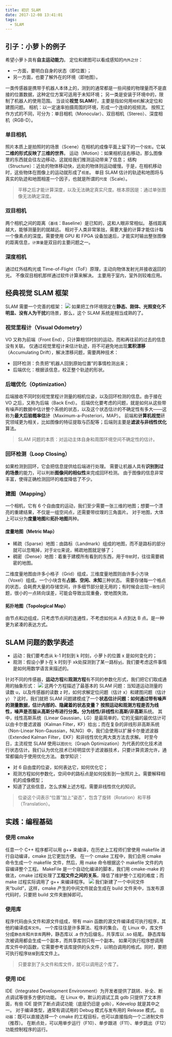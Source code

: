 ```yaml
---
title: 初识 SLAM
date: 2017-12-08 13:41:01
tags:
  - SLAM
---
```

## 引子：小萝卜的例子
希望小萝卜具有**自主运动能力**。
定位和建图可以看成感知的`内外之分`：
* 一方面，要明白自身的状态（即位置）；
* 另一方面，也要了解外在的环境（即地图）。

一类传感器是携带于机器人本体上的，测到的通常都是一些间接的物理量而不是直接的位置数据，这种定位方案可适用于未知环境；
另一类是安装于环境中的，限制了机器人的使用范围。
当谈论**视觉 SLAM**时，主要是指如何用`相机`解决定位和建图问题。
相机：以一定速率拍摄周围的环境，形成一个连续的视频流。
按照工作方式的不同，可分为：单目相机（Monocular）、双目相机（Stereo）、深度相机（RGB-D）。
<!--more-->
### 单目相机
照片本质上是拍照时的场景（Scene）在相机的成像平面上留下的一个`投影`。它**以二维的形式反映了三维的世界**。
运动（Motion）：如果相机往右移动，那么图像里的东西就会往左边移动，这就给我们推测运动带来了信息；
结构（Structure）：近处的物体移动快，远处的物体则运动缓慢。于是，在相机移动时，这些物体在图像上的运动就形成了`视差`。
单目 SLAM 估计的轨迹和地图将与真实的轨迹和地图相差一个因子，也就是所谓的`尺度`（Scale）。
> 平移之后才能计算深度，以及无法确定真实尺度。根本原因是：通过单张图像无法确定深度。

### 双目相机
两个相机之间的距离（`基线`：Baseline）是已知的，这和人眼非常相似。
基线距离越大，能够测量到的就越远。
相对于人类非常笨拙，需要大量的计算才能估计每一个像素点的深度。需要使用 GPU 和 FPGA 设备加速后，才能实时输出整张图像的距离信息，`计算量`是双目的主要问题之一。
### 深度相机
通过红外结构光或 Time-of-Flight（ToF）原理，主动向物体发射光并接收返回的光。
不像双目相机那样通过软件计算来解决。
主要用于室内，室外则较难应用。
## 经典视觉 SLAM 框架
SLAM 需要一个完善的框架：
![](https://raw.githubusercontent.com/was48i/mPOST/master/SLAM/2_1.jpeg)
如果把工作环境限定在**静态、刚体、光照变化不明显、没有人为干扰**的场景，那么，这个 SLAM 系统是相当成熟的了。
### 视觉里程计（Visual Odometry）
VO 又称为前端（Front End），只计算相邻时刻的运动，而和再往前的过去的信息没有关联。
仅通过视觉里程计来估计轨迹，将不可避免地出现**累积漂移**（Accumulating Drift），解决漂移问题，需要两种技术：
* 回环检测：负责把“机器人回到原始位置”的事情检测出来；
* 后端优化：根据该信息，校正整个轨迹的形状。

### 后端优化（Optimization）
后端接收不同时刻视觉里程计测量的相机位姿，以及回环检测的信息。由于接在 VO 之后，又称为后端（Back End）。
后端优化要考虑的问题，就是如何从这些带有噪声的数据中估计整个系统的状态，以及这个状态估计的不确定性有多大——这称为**最大后验概率估计**（Maximum-a-Posteriori，MAP）。
前端和**计算机视觉**研究领域更为相关，比如图像的特征提取与匹配等；后端则主要是**滤波与非线性优化**算法。
> SLAM 问题的本质：对运动主体自身和周围环境空间不确定性的估计。

### 回环检测（Loop Closing）
如果检测到回环，它会把信息提供给后端进行处理。
需要让机器人具有**识别到过的场景**的能力，可以判断**图像间的相似性**来完成回环检测。
由于图像的信息非常丰富，使得正确检测回环的难度降低了不少。
### 建图（Mapping）
一个相机，它有 6 个自由度的运动，我们至少需要一张三维的地图；想要一个漂亮的重建结果，不仅是一组空间点，还需要带纹理的三角面片。
对于地图，大体上可以分为**度量地图**和**拓扑地图**两种。
#### 度量地图（Metric Map）
* 稀疏（Sparse）地图：由路标（Landmark）组成的地图，而不是路标的部分就可以忽略掉，对于`定位`来说，稀疏地图就足够了；
* 稠密（Dense）地图：着重于建模所有看到的东西，用于`导航`时，往往需要稠密的地图。

二维度量地图由许多小格子（Grid）组成，三维度量地图则由许多小方块（Voxel）组成。一个小块含有**占据、空闲、未知**三种状态。
需要存储每一个格点的状态，会耗费大量的存储空间，许多细节部分是无用的；有时候会出现`一致性`问题，很小的一点转向误差，可能会导致出现重叠，使地图失效。
#### 拓扑地图（Topological Map）
由节点和边组成，只考虑节点间的连通性，不考虑如何从 A 点到达 B 点。是一种更为紧凑的表达方式。
## SLAM 问题的数学表述
* 运动：我们要考虑从 k-1 时刻到 k 时刻，小萝卜的位置 x 是如何变化的；
* 观测：假设小萝卜在 k 时刻于 xk处探测到了某一路标yj，我们要考虑这件事情是如何用数学语言来描述的。

针对不同的传感器，**运动方程**和**观测方程**有不同的参数化形式，我们把它们取成通用的抽象形式：
![](https://raw.githubusercontent.com/was48i/mPOST/master/SLAM/2_2.jpeg)
这两个方程描述了最基本的 SLAM 问题：当知道运动测量的读数 u，以及传感器的读数 z 时，如何求解定位问题（估计 x）和建图问题（估计 y）？这时，我们就把 SLAM 问题建模成了一个**状态估计问题：**如何通过带有噪声的测量数据，估计内部的、隐藏着的状态变量？
按照运动和观测方程是否为线性，噪声是否服从高斯分布进行分类。分为**线性/非线性**和**高斯/非高斯**系统。
其中，线性高斯系统（Linear Gaussian，LG）是最简单的，它的无偏的最优估计可以由卡尔曼滤波器（Kalman Filter，KF）给出；而在复杂的非线形非高斯系统（Non-Linear Non-Gaussian，NLNG）中，我们会使用以扩展卡尔曼滤波器（Extended Kalman Filter，EKF）和非线性优化两大类方法去求解。
时至今日，主流视觉 SLAM 使用以`图优化`（Graph Optimization）为代表的优化技术进行状态估计。我们认为优化技术已经明显优于滤波器技术，只要计算资源允许，通常都偏向于使用优化方法。
数学知识：
* 对 6 自由度的位姿，如何表达它，如何优化它；
* 观测方程如何参数化，空间中的路标点是如何投影到一张照片上。需要解释相机的成像模型；
* 知道了这些信息，怎么求解上述方程。需要非线性优化的知识。

> 位姿这个词表示“位置”加上“姿态”，包含了旋转（Rotation）和平移（Translation）。

## 实践：编程基础
### 使用 cmake
任意一个 C++ 程序都可以用 g++ 来编译，在历史上工程师们曾使用 makefile 进行自动编译，cmake 比它更加方便。
在一个 cmake 工程中，我们会用 cmake 命令生成一个 makefile 文件，然后，用 make 命令根据这个 makefile 文件的内容编译整个工程。
MakeFile 是一个自动化编译的脚本，我们用 cmake-make 的做法，cmake 过程处理了**工程文件之间的关系**，降低了维护整个工程的难度；而 make 过程实际调用了 g++ 来编译程序。
![](https://raw.githubusercontent.com/was48i/mPOST/master/SLAM/2_3.jpeg)
我们新建了一个中间文件夹“build”，这样，cmake 产生的中间文件就会生成在 build 文件夹中，当发布源代码时，只要把 build 文件夹删掉即可。
### 使用库
程序代码由头文件和源文件组成，带有 main 函数的源文件编译成可执行程序，其他的编译成`库文件`。
一个库往往是许多算法、程序的集合。
在 Linux 中，库文件分成`静态库`和`共享库`两种，静态库以 .a 作为后缀名，共享库以 .so 结尾。
静态库每次被调用都会生成一个副本，而共享库则只有一个副本。
如果可执行程序想调用库文件中的函数，它需要参考该库提供的头文件，以明白调用的格式。同时，要把可执行程序`链接`到库文件上。
> 只要拿到了头文件和库文件，就可以调用这个库了。

### 使用 IDE
IDE（Integrated Development Environment）为开发者提供了跳转、补全、断点调试等很多方便的功能。
在 Linux 中，默认的调试工具 gdb 只提供了文本界面，有些 IDE 提供了断点调试功能（底层仍旧是 gdb），Kdevelop 就是其中之一。
对于编译类型，通常有调试用的 Debug 模式与发布用的 Release 模式。
`启动器`：既可以直接选择一个 cmake 的工程目标，也可以直接指向一个二进制文件（推荐）。
在断点处，可以用单步运行（F10）、单步跟进（F11）、单步跳出（F12）功能控制程序的运行。
